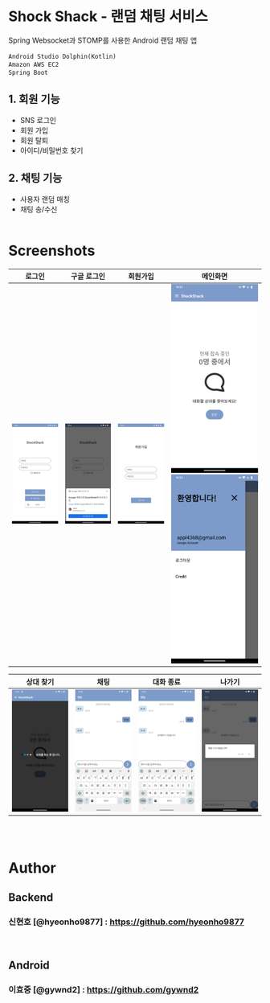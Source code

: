 # Shock Shack - 랜덤 채팅 서비스
Spring Websocket과 STOMP를 사용한 Android 랜덤 채팅 앱

    Android Studio Dolphin(Kotlin)
    Amazon AWS EC2
    Spring Boot
## 1. 회원 기능
 - SNS 로그인
 - 회원 가입
 - 회원 탈퇴
 - 아이디/비밀번호 찾기

## 2. 채팅 기능
 - 사용자 랜덤 매칭
 - 채팅 송/수신
<br><br>
 # Screenshots

| 로그인 | 구글 로그인 | 회원가입 | 메인화면 |
|:---:|:---:|:---:|:---:|
|  ![login](/img/login.png) | ![google](/img/google%20signin.png) | ![signup](/img/signup.png) |  ![main](/img/main.png) ![drawer](/img/drawer.png) |

| 상대 찾기 | 채팅 | 대화 종료 | 나가기 |
|:---:|:---:|:---:|:---:|
| ![enqueue](/img/enqueue.png) |  ![chat](/img/chat.png) | ![opponent_left](/img/opponent_left.png) | ![exit](/img/exit.png) |


<br><br>
# Author
## Backend 
### 신현호 [@hyeonho9877] : https://github.com/hyeonho9877
<br>

## Android 
### 이효중 [@gywnd2] : https://github.com/gywnd2